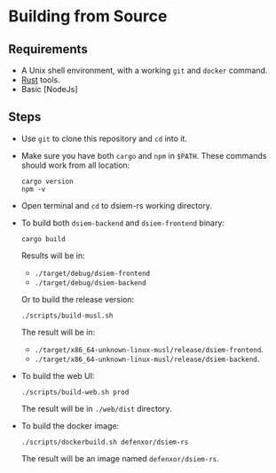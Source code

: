 # Building from Source

## Requirements

- A Unix shell environment, with a working `git` and `docker` command.
- [Rust](https://www.rust-lang.org/tools/install) tools.
- Basic [NodeJs] 

## Steps

- Use `git` to clone this repository and `cd` into it.

- Make sure you have both `cargo` and `npm` in `$PATH`. These commands should work from all location:
  
  ```shell
  cargo version
  npm -v
  ```

- Open terminal and `cd` to dsiem-rs working directory.

- To build both `dsiem-backend` and `dsiem-frontend` binary:

  ```shell
  cargo build
  ```
  Results will be in:
  - `./target/debug/dsiem-frontend`
  - `./target/debug/dsiem-backend`

  Or to build the release version:

  ```shell
  ./scripts/build-musl.sh
  ```
  
  The result will be in:
  - `./target/x86_64-unknown-linux-musl/release/dsiem-frontend`.
  - `./target/x86_64-unknown-linux-musl/release/dsiem-backend`.

- To build the web UI:
  
  ```shell
  ./scripts/build-web.sh prod
  ```
  The result will be in `./web/dist` directory.

- To build the docker image:

  ```shell
  ./scripts/dockerbuild.sh defenxor/dsiem-rs
  ```
  The result will be an image named `defenxor/dsiem-rs`.

